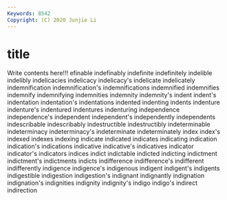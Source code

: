 ```yaml
---
Keywords: 8542
Copyright: (C) 2020 Junjie Li
---
```


# title

Write contents here!!!
efinable
indefinably 
indefinite 
indefinitely 
indelible 
indelibly 
indelicacies 
indelicacy 
indelicacy's 
indelicate 
indelicately
indemnification 
indemnification's 
indemnifications 
indemnified 
indemnifies 
indemnify 
indemnifying 
indemnities 
indemnity 
indemnity's
indent 
indent's 
indentation 
indentation's 
indentations 
indented 
indenting 
indents 
indenture 
indenture's
indentured 
indentures 
indenturing 
independence 
independence's 
independent 
independent's 
independently 
independents 
indescribable
indescribably 
indestructible 
indestructibly 
indeterminable 
indeterminacy 
indeterminacy's 
indeterminate 
indeterminately 
index 
index's
indexed 
indexes 
indexing 
indicate 
indicated 
indicates 
indicating 
indication 
indication's 
indications
indicative 
indicative's 
indicatives 
indicator 
indicator's 
indicators 
indices 
indict 
indictable 
indicted
indicting 
indictment 
indictment's 
indictments 
indicts 
indifference 
indifference's 
indifferent 
indifferently 
indigence
indigence's 
indigenous 
indigent 
indigent's 
indigents 
indigestible 
indigestion 
indigestion's 
indignant 
indignantly
indignation 
indignation's 
indignities 
indignity 
indignity's 
indigo 
indigo's 
indirect 
indirection 
